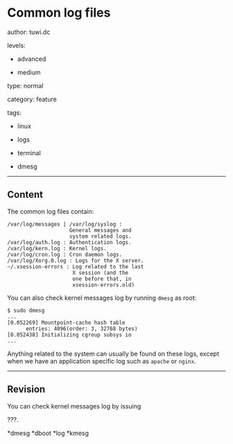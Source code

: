 # Common log files
author: tuwi.dc

levels:

  - advanced

  - medium

type: normal

category: feature

tags:

  - linux

  - logs

  - terminal

  - dmesg

---
## Content

The common log files contain:

```
/var/log/messages | /var/log/syslog : 
                    General messages and 
                    system related logs.
/var/log/auth.log : Authentication logs.
/var/log/kern.log : Kernel logs.
/var/log/cron.log : Cron daemon logs.
/var/log/Xorg.0.log : Logs for the X server.
~/.xsession-errors : Log related to the last
                     X session (and the 
                     one before that, in 
                     xsession-errors.old)
```
You can also check kernel messages log by running `dmesg` as root:
```
$ sudo dmesg
...
[0.052269] Mountpoint-cache hash table 
      entries: 4096(order: 3, 32768 bytes)
[0.052438] Initializing cgroup subsys io
...

```

Anything related to the system can usually be found on these logs, except when we have an application 
specific log such as `apache` or `nginx`.

---
## Revision

You can check kernel messages log by issuing

 ???.

*dmesg
*dboot
*log
*kmesg